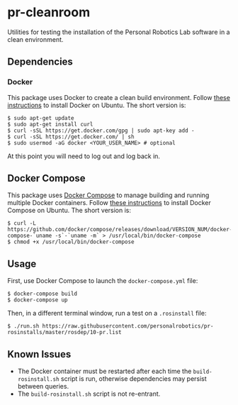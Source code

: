 # pr-cleanroom
Utilities for testing the installation of the Personal Robotics Lab software in a clean environment.

## Dependencies
### Docker
This package uses Docker to create a clean build environment. Follow [these
instructions](https://docs.docker.com/installation/ubuntulinux/#installation)
to install Docker on Ubuntu. The short version is:

```shell
$ sudo apt-get update
$ sudo apt-get install curl
$ curl -sSL https://get.docker.com/gpg | sudo apt-key add -
$ curl -sSL https://get.docker.com/ | sh
$ sudo usermod -aG docker <YOUR_USER_NAME> # optional
```

At this point you will need to log out and log back in.

## Docker Compose
This package uses [Docker Compose](https://docs.docker.com/compose/) to manage
building and running multiple Docker containers. Follow [these
instructions](https://docs.docker.com/compose/install/#install-docker-compose)
to install Docker Compose on Ubuntu. The short version is:

```shell
$ curl -L https://github.com/docker/compose/releases/download/VERSION_NUM/docker-compose-`uname -s`-`uname -m` > /usr/local/bin/docker-compose
$ chmod +x /usr/local/bin/docker-compose
```

## Usage
First, use Docker Compose to launch the `docker-compose.yml` file:
```shell
$ docker-compose build
$ docker-compose up
```
Then, in a different terminal window, run a test on a `.rosinstall` file:
```shell
$ ./run.sh https://raw.githubusercontent.com/personalrobotics/pr-rosinstalls/master/rosdep/10-pr.list
```

## Known Issues

- The Docker container must be restarted after each time the
  `build-rosinstall.sh` script is run, otherwise dependencies may persist
  between queries.
- The `build-rosinstall.sh` script is not re-entrant.

